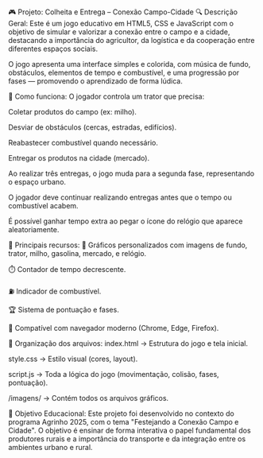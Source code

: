 🎮 Projeto: Colheita e Entrega – Conexão Campo-Cidade
🔍 Descrição Geral:
Este é um jogo educativo em HTML5, CSS e JavaScript com o objetivo de simular e valorizar a conexão entre o campo e a cidade, destacando a importância do agricultor, da logística e da cooperação entre diferentes espaços sociais.

O jogo apresenta uma interface simples e colorida, com música de fundo, obstáculos, elementos de tempo e combustível, e uma progressão por fases — promovendo o aprendizado de forma lúdica.

🚜 Como funciona:
O jogador controla um trator que precisa:

Coletar produtos do campo (ex: milho).

Desviar de obstáculos (cercas, estradas, edifícios).

Reabastecer combustível quando necessário.

Entregar os produtos na cidade (mercado).

Ao realizar três entregas, o jogo muda para a segunda fase, representando o espaço urbano.

O jogador deve continuar realizando entregas antes que o tempo ou combustível acabem.

É possível ganhar tempo extra ao pegar o ícone do relógio que aparece aleatoriamente.

🧩 Principais recursos:
🎨 Gráficos personalizados com imagens de fundo, trator, milho, gasolina, mercado, e relógio.

⏱️ Contador de tempo decrescente.

⛽ Indicador de combustível.

🏆 Sistema de pontuação e fases.

📱 Compatível com navegador moderno (Chrome, Edge, Firefox).

📁 Organização dos arquivos:
index.html → Estrutura do jogo e tela inicial.

style.css → Estilo visual (cores, layout).

script.js → Toda a lógica do jogo (movimentação, colisão, fases, pontuação).

/imagens/ → Contém todos os arquivos gráficos.


🎯 Objetivo Educacional:
Este projeto foi desenvolvido no contexto do programa Agrinho 2025, com o tema "Festejando a Conexão Campo e Cidade". O objetivo é ensinar de forma interativa o papel fundamental dos produtores rurais e a importância do transporte e da integração entre os ambientes urbano e rural.

